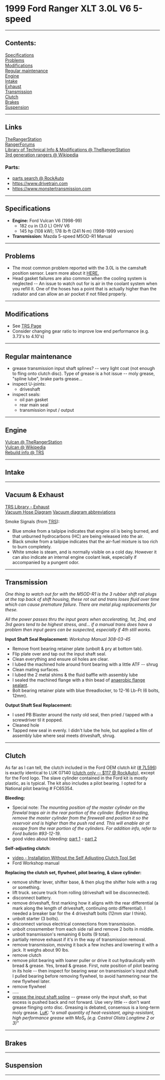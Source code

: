 # 1999 Ford Ranger XLT 3.0L V6 5-speed

-------------

## **Contents:**
[Specifications](ranger.md#specifications) \
[Problems](ranger.md#problems) \
[Modifications](ranger.md#modifications) \
[Regular maintenance](ranger.md#regular-maintenance) \
[Engine](ranger.md#engine) \
[Intake](ranger.md#intake) \
[Exhaust](ranger.md#exhaust) \
[Transmission](ranger.md#transmission) \
[Clutch](ranger.md#clutch) \
[Brakes](ranger.md#brakes) \
[Suspension](ranger.md#suspension)

-------------

## Links

[TheRangerStation](https://www.therangerstation.com) \
[RangerForums](https://www.ranger-forums.com) \
[Library of Technical Info & Modifications @ TheRangerStation](https://www.therangerstation.com/tech_library/index.shtml) \
[3rd generation rangers @ Wikipedia](https://en.wikipedia.org/wiki/Ford_Ranger_(Americas)#Third_generation_(1998%E2%80%932012))

### Parts:
- [parts search @ RockAuto](https://www.rockauto.com/en/catalog/ford,1999,ranger,3.0l+v6,1446380)
- https://www.drivetrain.com
- https://www.monstertransmission.com

-------------

## Specifications
- **Engine:** Ford Vulcan V6 (1998-99)
  - 182 cu in (3.0 L) OHV V6
  - 145 hp (108 kW); 178 lb⋅ft (241 N⋅m) (1998-1999 version)
- **Transmission:** Mazda 5-speed M5OD-R1 Manual

-------------

## Problems
  - The most common problem reported with the 3.0L is the camshaft position sensor. Learn more about it [HERE.](https://www.therangerstation.com/tech_library/camshaft_position_sensor.shtml)
  - Head gasket failures are also common when the cooling system is neglected -- An issue to watch out for is air in the coolant system when you refill it. One of the hoses has a point that is actually higher than the radiator and can allow an air pocket if not filled properly.

-------------

## Modifications
  - See [TRS Page](https://www.therangerstation.com/tech_library/3_0performance.shtml)
  - Consider changing gear ratio to improve low end performance (e.g. 3.73's to 4.10's)

-------------

## Regular maintenance

  - grease transmission input shaft splines? -- very light coat (not enough to fling onto clutch disc).  Type of grease is a hot issue -- moly grease, "spline lube", brake parts grease...
  - inspect U-joints:
    - driveshaft
  - inspect seals:
    - oil pan gasket
    - rear main seal
    - transmission input / output

-------------

## Engine

[Vulcan @ TheRangerStation](https://www.therangerstation.com/tech_library/3_0performance.shtml) \
[Vulcan @ Wikipedia](https://en.wikipedia.org/wiki/Ford_Vulcan_engine) \
[Rebuild info @ TRS](https://www.therangerstation.com/tech_library/3_0-build.shtml)

-------------

## Intake

-------------

## Vacuum & Exhaust
  [TRS Library - Exhaust](https://www.therangerstation.com/tech_library/Exhaust.shtml) \
  [Vacuum Hose Diagram](https://www.therangerstation.com/tech_library/diagrams/95-99_Ranger_3-0_vacuum_hose_diagram.gif)
  [Vacuum diagram abbreviations](https://www.therangerstation.com/tech_library/ford_vacuum_diagram_abbreviations_descriptions.shtml)
  
  Smoke Signals (from [TRS](https://www.therangerstation.com/tech_library/Exhaust.shtml)):
  - Blue smoke from a tailpipe indicates that engine oil is being burned, and that unburned hydrocarbons (HC) are being released into the air.
  - Black smoke from a tailpipe indicates that the air-fuel mixture is too rich to burn completely.
  - White smoke is steam, and is normally visible on a cold day. However it can also indicate an internal engine coolant leak, especially if accompanied by a pungent odor.

-------------

## Transmission

*One thing to watch out for with the M5OD-R1 is the 3 rubber shift rail plugs at the top back of shift housing, these rot out and trans loses fluid over time which can cause premature failure. There are metal plug replacements for these.*

*All the power passes thru the input gears when accelerating, 1st, 2nd, and 3rd gears tend to be highest stress, and... if a manual trans does have a problem then input gears can be suspected, especially if 4th still works.*

**Input Shaft Seal Replacement:** *Workshop Manual 308-03-45*
- Remove front bearing retainer plate (unbolt & pry at bottom tab).
- Flip plate over and tap out the input shaft seal.
- Clean everything and ensure oil holes are clear.
- I lubed the machined hole around front bearing with a little ATF -- shrug
- Clean mating surfaces.
- I lubed the 2 metal shims & the fluid baffle with assembly lube
- I sealed the machined flange with a thin bead of [anaerobic flange sealant](https://www.permatex.com/product-category/gasketing/anaerobic-gasket-makers-flange-sealants/).
- Bolt bearing retainer plate with blue threadlocker, to 12-16 Lb-Ft (6 bolts, 12mm).

**Output Shaft Seal Replacement:**

- I used PB Blaster around the rusty old seal, then pried / tapped with a screwdriver til it popped.
- Cleaned hole
- Tapped new seal in evenly. I didn't lube the hole, but applied a film of assembly lube where seal meets driveshaft, shrug.

-------------

## Clutch

As far as I can tell, the clutch included in the Ford OEM clutch _kit_ ([# 7L596](https://parts.ford.com/shop/en/us/transmission/clutch-parts/kit-clutch-repair-7844563-1)) is exactly identical to LUK 07140 ([clutch only -- $117 @ RockAuto](https://www.rockauto.com/en/moreinfo.php?pk=4698552&cc=1446380&jsn=780)), except for the Ford logo.  The slave cylinder contained in the Ford kit is mostly plastic, as is typical.  The kit also includes a pilot bearing.  I opted for a National pilot bearing # FC65354. 

**Bleeding:** 
- Special note: *The mounting position of the master cylinder on the firewlal traps air in the rear portion of the cylinder.  Before bleeding, remove the master cylinder from the fireweall and position it so the reservoir end is higher than the push rod end.  This will enable air ot escape from the rear portion of the cylinders.  For addition info, refer to Ford bulletin #93-12-19*. 
- good video about bleeding: [part 1](https://www.youtube.com/watch?v=HgNTDGwcjZc) - [part 2](https://youtu.be/91IYY_YENRw)

**Self-adjusting clutch:**
- [video - Installation Without the Self Adjusting Clutch Tool Set](https://youtu.be/OdVagqumpbs)
- Ford Workshop manual 

**Replacing the clutch set, flywheel, pilot bearing, & slave cylinder:**
- remove shifter lever, shifter base, & then plug the shifter hole with a rag or something.
- lift truck.  secure truck from rolling (driveshaft will be disconnected).
- disconnect battery.
- remove driveshaft, first marking how it aligns with the rear differential (a mark along the length of driveshaft, continuing onto differential).  I needed a breaker bar for the 4 driveshaft bolts (12mm star I think).
- unbolt starter (3 bolts).
- disconnect various electrical connections from transmission.
- unbolt crossmember from each side rail and remove 2 bolts in middle.
- unbolt transmission's remaining 6 bolts (9 total).
- partially remove exhaust if it's in the way of transmission removal.
- remove transmission, moving it back a few inches and lowering it with a jack. It weighs about 90 lbs.
- remove clutch
- remove pilot bearing with loaner puller or drive it out hydraulically with bread & grease. Yes, bread & grease. First, note position of pilot bearing in its hole -- then inspect for bearing wear on transmission's input shaft. I pulled bearing before removing flywheel, to avoid hammering near the new flywheel later.
- remove flywheel
- .....
- [grease the input shaft spline](https://www.sachsperformance.com/en/sachs-service-greasing-clutch-disc-hub-spline) -- grease only the input shaft, so that excess is pushed back and not forward.  Use very little -- don't want grease flinging onto disc. Greasing is debated, consensus is a long-term moly grease. [LuK](https://www.repxpert.com/en/mediadocument/LuK-0056/en): *"a small quantity of heat-resistant, aging-resistant, high performance grease with MoS₂ (e.g. Castrol Olista Longtime 2 or 3)"*

-------------

## Brakes

-------------

## Suspension

-------------
